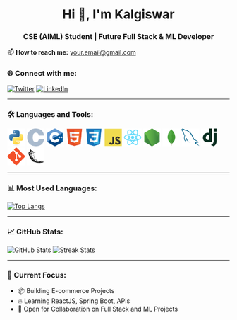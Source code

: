 <h1 align="center">Hi 👋, I'm Kalgiswar</h1>
<h3 align="center">CSE (AIML) Student | Future Full Stack & ML Developer</h3>


📫 **How to reach me:** [your.email@gmail.com](mailto:your.email@gmail.com)

### 🌐 Connect with me:
[![Twitter](https://img.shields.io/badge/-Twitter-1DA1F2?style=for-the-badge&logo=twitter&logoColor=white)](https://twitter.com/yourhandle)
[![LinkedIn](https://img.shields.io/badge/-LinkedIn-0A66C2?style=for-the-badge&logo=linkedin&logoColor=white)](https://linkedin.com/in/yourprofile)

---

### 🛠️ Languages and Tools:
<p align="left">
  <img src="https://raw.githubusercontent.com/devicons/devicon/master/icons/python/python-original.svg" width="40"/>
  <img src="https://raw.githubusercontent.com/devicons/devicon/master/icons/c/c-original.svg" width="40"/>
  <img src="https://raw.githubusercontent.com/devicons/devicon/master/icons/cplusplus/cplusplus-original.svg" width="40"/>
  <img src="https://raw.githubusercontent.com/devicons/devicon/master/icons/html5/html5-original.svg" width="40"/>
  <img src="https://raw.githubusercontent.com/devicons/devicon/master/icons/css3/css3-original.svg" width="40"/>
  <img src="https://raw.githubusercontent.com/devicons/devicon/master/icons/javascript/javascript-original.svg" width="40"/>
  <img src="https://raw.githubusercontent.com/devicons/devicon/master/icons/react/react-original.svg" width="40"/>
  <img src="https://raw.githubusercontent.com/devicons/devicon/master/icons/nodejs/nodejs-original.svg" width="40"/>
  <img src="https://raw.githubusercontent.com/devicons/devicon/master/icons/mongodb/mongodb-original.svg" width="40"/>
  <img src="https://raw.githubusercontent.com/devicons/devicon/master/icons/mysql/mysql-original.svg" width="40"/>
  <img src="https://raw.githubusercontent.com/devicons/devicon/master/icons/django/django-plain.svg" width="40"/>
  <img src="https://raw.githubusercontent.com/devicons/devicon/master/icons/git/git-original.svg" width="40"/>
  <img src="https://raw.githubusercontent.com/devicons/devicon/master/icons/flask/flask-original.svg" width="40"/>
</p>

---

### 📊 Most Used Languages:
[![Top Langs](https://github-readme-stats.vercel.app/api/top-langs/?username=YourGitHubUsername&layout=compact&theme=radical)](https://github.com/YourGitHubUsername)

---

### 📈 GitHub Stats:
![GitHub Stats](https://github-readme-stats.vercel.app/api?username=YourGitHubUsername&show_icons=true&theme=radical)
![Streak Stats](https://github-readme-streak-stats.herokuapp.com/?user=YourGitHubUsername&theme=radical)

---

### 🧠 Current Focus:
- 📦 Building E-commerce Projects
- 🔥 Learning ReactJS, Spring Boot, APIs
- 🤝 Open for Collaboration on Full Stack and ML Projects
